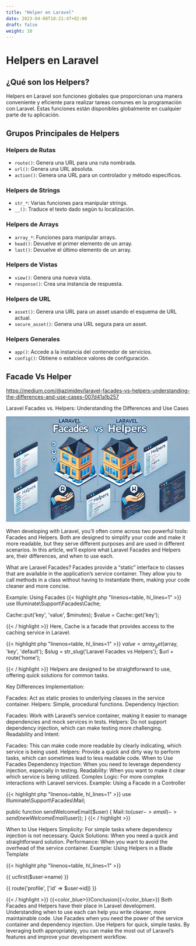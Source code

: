 ```yaml
---
title: "Helper en Laravel"
date: 2023-04-08T18:21:47+02:00
draft: false
weight: 10
---
```


# Helpers en Laravel

## ¿Qué son los Helpers?

Helpers en Laravel son funciones globales que proporcionan una manera conveniente y eficiente para realizar tareas comunes en la programación con Laravel. Estas funciones están disponibles globalmente en cualquier parte de tu aplicación.

## Grupos Principales de Helpers

### Helpers de Rutas
- `route()`: Genera una URL para una ruta nombrada.
- `url()`: Genera una URL absoluta.
- `action()`: Genera una URL para un controlador y método específicos.

### Helpers de Strings
- `str_*`: Varias funciones para manipular strings.
- `__()`: Traduce el texto dado según tu localización.

### Helpers de Arrays
- `array_*`: Funciones para manipular arrays.
- `head()`: Devuelve el primer elemento de un array.
- `last()`: Devuelve el último elemento de un array.

### Helpers de Vistas
- `view()`: Genera una nueva vista.
- `response()`: Crea una instancia de respuesta.

### Helpers de URL
- `asset()`: Genera una URL para un asset usando el esquema de URL actual.
- `secure_asset()`: Genera una URL segura para un asset.

### Helpers Generales
- `app()`: Accede a la instancia del contenedor de servicios.
- `config()`: Obtiene o establece valores de configuración.
## Facade Vs Helper
https://medium.com/@azimidev/laravel-facades-vs-helpers-understanding-the-differences-and-use-cases-007d41a1b257

Laravel Facades vs. Helpers: Understanding the Differences and Use Cases




![img.png](img.png)


When developing with Laravel, you’ll often come across two powerful tools: Facades and Helpers. Both are designed to simplify your code and make it more readable, but they serve different purposes and are used in different scenarios. In this article, we’ll explore what Laravel Facades and Helpers are, their differences, and when to use each.

What are Laravel Facades?
Facades provide a “static” interface to classes that are available in the application’s service container. They allow you to call methods in a class without having to instantiate them, making your code cleaner and more concise.

Example: Using Facades
{{< highlight php "linenos=table, hl_lines=1" >}}
use Illuminate\Support\Facades\Cache;

Cache::put('key', 'value', $minutes);
$value = Cache::get('key');

{{< / highlight >}}
Here, Cache is a facade that provides access to the caching service in Laravel.

{{< highlight php "linenos=table, hl_lines=1" >}}
$value = array_get($array, 'key', 'default');
$slug = str_slug('Laravel Facades vs Helpers');
$url = route('home');

{{< / highlight >}}
Helpers are designed to be straightforward to use, offering quick solutions for common tasks.

Key Differences
Implementation:

Facades: Act as static proxies to underlying classes in the service container.
Helpers: Simple, procedural functions.
Dependency Injection:

Facades: Work with Laravel’s service container, making it easier to manage dependencies and mock services in tests.
Helpers: Do not support dependency injection, which can make testing more challenging.
Readability and Intent:

Facades: This can make code more readable by clearly indicating, which service is being used.
Helpers: Provide a quick and dirty way to perform tasks, which can sometimes lead to less readable code.
When to Use Facades
Dependency Injection: When you need to leverage dependency injection, especially in testing.
Readability: When you want to make it clear which service is being utilized.
Complex Logic: For more complex interactions with Laravel services.
Example: Using a Facade in a Controller

{{< highlight php "linenos=table, hl_lines=1" >}}
use Illuminate\Support\Facades\Mail;

public function sendWelcomeEmail($user)
{
Mail::to($user->email)->send(new WelcomeEmail($user));
}
{{< / highlight >}}

When to Use Helpers
Simplicity: For simple tasks where dependency injection is not necessary.
Quick Solutions: When you need a quick and straightforward solution.
Performance: When you want to avoid the overhead of the service container.
Example: Using Helpers in a Blade Template

{{< highlight php "linenos=table, hl_lines=1" >}}
<p>{{ ucfirst($user->name) }}</p>
<p>{{ route('profile', ['id' => $user->id]) }}</p>

{{< / highlight >}}
{{<color_blue>}}Conclusion{{</color_blue>}}
Both Facades and Helpers have their place in Laravel development. Understanding when to use each can help you write cleaner, more maintainable code. Use Facades when you need the power of the service container and dependency injection. Use Helpers for quick, simple tasks. By leveraging both appropriately, you can make the most out of Laravel’s features and improve your development workflow.
